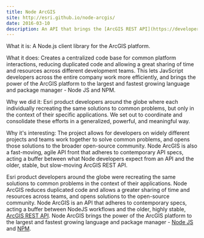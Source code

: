 ```yaml
---
title: Node ArcGIS
site: http://esri.github.io/node-arcgis/
date: 2016-03-10
description: An API that brings the [ArcGIS REST API](https://developers.arcgis.com/rest) to the largest and fastest growing language and package manager - [Node JS](https://nodejs.org/en/) and [NPM](https://www.npmjs.com/package/arcgis).
---
```



What it is:
A Node.js client library for the ArcGIS platform.

What it does:
Creates a centralized code base for common platform interactions, reducing duplicated code and allowing a great sharing of time and resources across different development teams. This lets JavScript developers across the entire company work more efficiently, and brings the power of the ArcGIS platform to the largest and fastest growing language and package manager - Node JS and NPM.

Why we did it:
Esri product developers around the globe where each individually recreating the same solutions to common problems, but only in the context of their specific applications. We set out to coordinate and consolidate these efforts in a generalized, powerful, and meaningful way.

Why it's interesting:
The project allows for developers on widely different projects and teams work together to solve common problems, and opens those solutions to the broader open-source community. Node ArcGIS is also a fast-moving, agile API front that adheres to contemporary API specs, acting a buffer between what Node developers expect from an API and the older, stable, but slow-moving ArcGIS REST API.

Esri product developers around the globe were recreating the same solutions to common problems in the context of their applications. Node ArcGIS reduces duplicated code and allows a greater sharing of time and resources across teams, and opens solutions to the open-source community. Node ArcGIS is an API that adheres to contemporary specs, acting a buffer between NodeJS workflows and the older, highly stable, [ArcGIS REST API](https://developers.arcgis.com/rest). Node ArcGIS brings the power of the ArcGIS platform to the largest and fastest growing language and package manager - [Node JS](https://nodejs.org/en/) and [NPM](https://www.npmjs.com/package/arcgis).